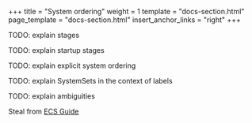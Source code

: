 +++
title = "System ordering"
weight = 1
template = "docs-section.html"
page_template = "docs-section.html"
insert_anchor_links = "right"
+++

TODO: explain stages

TODO: explain startup stages

TODO: explain explicit system ordering

TODO: explain SystemSets in the context of labels

TODO: explain ambiguities

Steal from [ECS Guide](https://github.com/bevyengine/bevy/blob/main/examples/ecs/ecs_guide.rs#L282)
